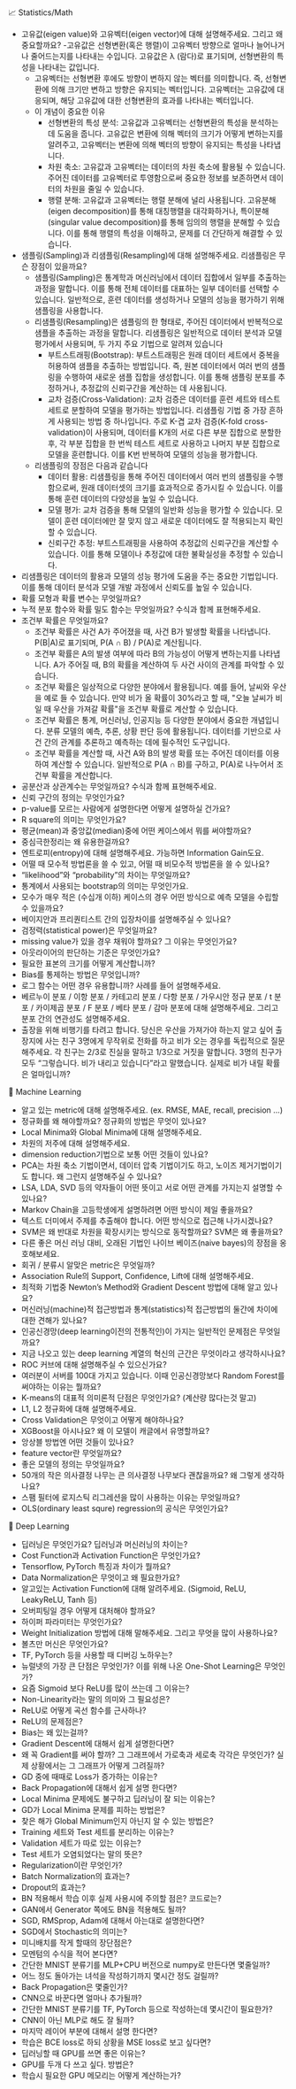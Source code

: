📈 Statistics/Math
- 고유값(eigen value)와 고유벡터(eigen vector)에 대해 설명해주세요. 그리고 왜 중요할까요?
    -고유값은 선형변환(혹은 행렬)이 고유벡터 방향으로 얼마나 늘어나거나 줄어드는지를 나타내는 수입니다. 고유값은 λ (람다)로 표기되며, 선형변환의 특성을 나타내는 값입니다.
    - 고유벡터는 선형변환 후에도 방향이 변하지 않는 벡터를 의미합니다. 즉, 선형변환에 의해 크기만 변하고 방향은 유지되는 벡터입니다. 고유벡터는 고유값에 대응되며, 해당 고유값에 대한 선형변환의 효과를 나타내는 벡터입니다.
    - 이 개념이 중요한 이유
        - 선형변환의 특성 분석: 고유값과 고유벡터는 선형변환의 특성을 분석하는 데 도움을 줍니다. 고유값은 변환에 의해 벡터의 크기가 어떻게 변하는지를 알려주고, 고유벡터는 변환에 의해 벡터의 방향이 유지되는 특성을 나타냅니다.
        - 차원 축소: 고유값과 고유벡터는 데이터의 차원 축소에 활용될 수 있습니다. 주어진 데이터를 고유벡터로 투영함으로써 중요한 정보를 보존하면서 데이터의 차원을 줄일 수 있습니다.
        - 행렬 분해: 고유값과 고유벡터는 행렬 분해에 널리 사용됩니다. 고유분해(eigen decomposition)를 통해 대칭행렬을 대각화하거나, 특이분해(singular value decomposition)를 통해 임의의 행렬을 분해할 수 있습니다. 이를 통해 행렬의 특성을 이해하고, 문제를 더 간단하게 해결할 수 있습니다.
- 샘플링(Sampling)과 리샘플링(Resampling)에 대해 설명해주세요. 리샘플링은 무슨 장점이 있을까요?
    - 샘플링(Sampling)은 통계학과 머신러닝에서 데이터 집합에서 일부를 추출하는 과정을 말합니다. 이를 통해 전체 데이터를 대표하는 일부 데이터를 선택할 수 있습니다. 일반적으로, 훈련 데이터를 생성하거나 모델의 성능을 평가하기 위해 샘플링을 사용합니다.
    - 리샘플링(Resampling)은 샘플링의 한 형태로, 주어진 데이터에서 반복적으로 샘플을 추출하는 과정을 말합니다. 리샘플링은 일반적으로 데이터 분석과 모델 평가에서 사용되며, 두 가지 주요 기법으로 알려져 있습니다
        - 부트스트래핑(Bootstrap): 부트스트래핑은 원래 데이터 세트에서 중복을 허용하여 샘플을 추출하는 방법입니다. 즉, 원본 데이터에서 여러 번의 샘플링을 수행하여 새로운 샘플 집합을 생성합니다. 이를 통해 샘플링 분포를 추정하거나, 추정값의 신뢰구간을 계산하는 데 사용됩니다.
        - 교차 검증(Cross-Validation): 교차 검증은 데이터를 훈련 세트와 테스트 세트로 분할하여 모델을 평가하는 방법입니다. 리샘플링 기법 중 가장 흔하게 사용되는 방법 중 하나입니다. 주로 K-겹 교차 검증(K-fold cross-validation)이 사용되며, 데이터를 K개의 서로 다른 부분 집합으로 분할한 후, 각 부분 집합을 한 번씩 테스트 세트로 사용하고 나머지 부분 집합으로 모델을 훈련합니다. 이를 K번 반복하여 모델의 성능을 평가합니다.
    - 리샘플링의 장점은 다음과 같습니다
        - 데이터 활용: 리샘플링을 통해 주어진 데이터에서 여러 번의 샘플링을 수행함으로써, 원래 데이터셋의 크기를 효과적으로 증가시킬 수 있습니다. 이를 통해 훈련 데이터의 다양성을 높일 수 있습니다.
        - 모델 평가: 교차 검증을 통해 모델의 일반화 성능을 평가할 수 있습니다. 모델이 훈련 데이터에만 잘 맞지 않고 새로운 데이터에도 잘 적용되는지 확인할 수 있습니다.
        - 신뢰구간 추정: 부트스트래핑을 사용하여 추정값의 신뢰구간을 계산할 수 있습니다. 이를 통해 모델이나 추정값에 대한 불확실성을 추정할 수 있습니다.
- 리샘플링은 데이터의 활용과 모델의 성능 평가에 도움을 주는 중요한 기법입니다. 이를 통해 데이터 분석과 모델 개발 과정에서 신뢰도를 높일 수 있습니다.
- 확률 모형과 확률 변수는 무엇일까요?
- 누적 분포 함수와 확률 밀도 함수는 무엇일까요? 수식과 함께 표현해주세요.
- 조건부 확률은 무엇일까요?
    - 조건부 확률은 사건 A가 주어졌을 때, 사건 B가 발생할 확률을 나타냅니다. P(B|A)로 표기되며, P(A ∩ B) / P(A)로 계산됩니다.
    - 조건부 확률은 A의 발생 여부에 따라 B의 가능성이 어떻게 변하는지를 나타냅니다. A가 주어질 때, B의 확률을 계산하여 두 사건 사이의 관계를 파악할 수 있습니다.
    - 조건부 확률은 일상적으로 다양한 분야에서 활용됩니다. 예를 들어, 날씨와 우산을 예로 들 수 있습니다. 만약 비가 올 확률이 30%라고 할 때, "오늘 날씨가 비일 때 우산을 가져갈 확률"을 조건부 확률로 계산할 수 있습니다.
    - 조건부 확률은 통계, 머신러닝, 인공지능 등 다양한 분야에서 중요한 개념입니다. 분류 모델의 예측, 추론, 상황 판단 등에 활용됩니다. 데이터를 기반으로 사건 간의 관계를 추론하고 예측하는 데에 필수적인 도구입니다.
    - 조건부 확률을 계산할 때, 사건 A와 B의 발생 확률 또는 주어진 데이터를 이용하여 계산할 수 있습니다. 일반적으로 P(A ∩ B)를 구하고, P(A)로 나누어서 조건부 확률을 계산합니다.
- 공분산과 상관계수는 무엇일까요? 수식과 함께 표현해주세요.
- 신뢰 구간의 정의는 무엇인가요?
- p-value를 모르는 사람에게 설명한다면 어떻게 설명하실 건가요?
- R square의 의미는 무엇인가요?
- 평균(mean)과 중앙값(median)중에 어떤 케이스에서 뭐를 써야할까요?
- 중심극한정리는 왜 유용한걸까요?
- 엔트로피(entropy)에 대해 설명해주세요. 가능하면 Information Gain도요.
- 어떨 때 모수적 방법론을 쓸 수 있고, 어떨 때 비모수적 방법론을 쓸 수 있나요?
- “likelihood”와 “probability”의 차이는 무엇일까요?
- 통계에서 사용되는 bootstrap의 의미는 무엇인가요.
- 모수가 매우 적은 (수십개 이하) 케이스의 경우 어떤 방식으로 예측 모델을 수립할 수 있을까요?
- 베이지안과 프리퀀티스트 간의 입장차이를 설명해주실 수 있나요?
- 검정력(statistical power)은 무엇일까요?
- missing value가 있을 경우 채워야 할까요? 그 이유는 무엇인가요?
- 아웃라이어의 판단하는 기준은 무엇인가요?
- 필요한 표본의 크기를 어떻게 계산합니까?
- Bias를 통제하는 방법은 무엇입니까?
- 로그 함수는 어떤 경우 유용합니까? 사례를 들어 설명해주세요.
- 베르누이 분포 / 이항 분포 / 카테고리 분포 / 다항 분포 / 가우시안 정규 분포 / t 분포 / 카이제곱 분포 / F 분포 / 베타 분포 / 감마 분포에 대해 설명해주세요. 그리고 분포 간의 연관성도 설명해주세요.
- 출장을 위해 비행기를 타려고 합니다. 당신은 우산을 가져가야 하는지 알고 싶어 출장지에 사는 친구 3명에게 무작위로 전화를 하고 비가 오는 경우를 독립적으로 질문해주세요. 각 친구는 2/3로 진실을 말하고 1/3으로 거짓을 말합니다. 3명의 친구가 모두 “그렇습니다. 비가 내리고 있습니다”라고 말했습니다. 실제로 비가 내릴 확률은 얼마입니까?

🤖 Machine Learning
- 알고 있는 metric에 대해 설명해주세요. (ex. RMSE, MAE, recall, precision ...)
- 정규화를 왜 해야할까요? 정규화의 방법은 무엇이 있나요?
- Local Minima와 Global Minima에 대해 설명해주세요.
- 차원의 저주에 대해 설명해주세요.
- dimension reduction기법으로 보통 어떤 것들이 있나요?
- PCA는 차원 축소 기법이면서, 데이터 압축 기법이기도 하고, 노이즈 제거기법이기도 합니다. 왜 그런지 설명해주실 수 있나요?
- LSA, LDA, SVD 등의 약자들이 어떤 뜻이고 서로 어떤 관계를 가지는지 설명할 수 있나요?
- Markov Chain을 고등학생에게 설명하려면 어떤 방식이 제일 좋을까요?
- 텍스트 더미에서 주제를 추출해야 합니다. 어떤 방식으로 접근해 나가시겠나요?
- SVM은 왜 반대로 차원을 확장시키는 방식으로 동작할까요? SVM은 왜 좋을까요?
- 다른 좋은 머신 러닝 대비, 오래된 기법인 나이브 베이즈(naive bayes)의 장점을 옹호해보세요.
- 회귀 / 분류시 알맞은 metric은 무엇일까?
- Association Rule의 Support, Confidence, Lift에 대해 설명해주세요.
- 최적화 기법중 Newton’s Method와 Gradient Descent 방법에 대해 알고 있나요?
- 머신러닝(machine)적 접근방법과 통계(statistics)적 접근방법의 둘간에 차이에 대한 견해가 있나요?
- 인공신경망(deep learning이전의 전통적인)이 가지는 일반적인 문제점은 무엇일까요?
- 지금 나오고 있는 deep learning 계열의 혁신의 근간은 무엇이라고 생각하시나요?
- ROC 커브에 대해 설명해주실 수 있으신가요?
- 여러분이 서버를 100대 가지고 있습니다. 이때 인공신경망보다 Random Forest를 써야하는 이유는 뭘까요?
- K-means의 대표적 의미론적 단점은 무엇인가요? (계산량 많다는것 말고)
- L1, L2 정규화에 대해 설명해주세요.
- Cross Validation은 무엇이고 어떻게 해야하나요?
- XGBoost을 아시나요? 왜 이 모델이 캐글에서 유명할까요?
- 앙상블 방법엔 어떤 것들이 있나요?
- feature vector란 무엇일까요?
- 좋은 모델의 정의는 무엇일까요?
- 50개의 작은 의사결정 나무는 큰 의사결정 나무보다 괜찮을까요? 왜 그렇게 생각하나요?
- 스팸 필터에 로지스틱 리그레션을 많이 사용하는 이유는 무엇일까요?
- OLS(ordinary least squre) regression의 공식은 무엇인가요?


🧠 Deep Learning
- 딥러닝은 무엇인가요? 딥러닝과 머신러닝의 차이는?
- Cost Function과 Activation Function은 무엇인가요?
- Tensorflow, PyTorch 특징과 차이가 뭘까요?
- Data Normalization은 무엇이고 왜 필요한가요?
- 알고있는 Activation Function에 대해 알려주세요. (Sigmoid, ReLU, LeakyReLU, Tanh 등)
- 오버피팅일 경우 어떻게 대처해야 할까요?
- 하이퍼 파라미터는 무엇인가요?
- Weight Initialization 방법에 대해 말해주세요. 그리고 무엇을 많이 사용하나요?
- 볼츠만 머신은 무엇인가요?
- TF, PyTorch 등을 사용할 때 디버깅 노하우는?
- 뉴럴넷의 가장 큰 단점은 무엇인가? 이를 위해 나온 One-Shot Learning은 무엇인가?
- 요즘 Sigmoid 보다 ReLU를 많이 쓰는데 그 이유는?
- Non-Linearity라는 말의 의미와 그 필요성은?
- ReLU로 어떻게 곡선 함수를 근사하나?
- ReLU의 문제점은?
- Bias는 왜 있는걸까?
- Gradient Descent에 대해서 쉽게 설명한다면?
- 왜 꼭 Gradient를 써야 할까? 그 그래프에서 가로축과 세로축 각각은 무엇인가? 실제 상황에서는 그 그래프가 어떻게 그려질까?
- GD 중에 때때로 Loss가 증가하는 이유는?
- Back Propagation에 대해서 쉽게 설명 한다면?
- Local Minima 문제에도 불구하고 딥러닝이 잘 되는 이유는?
- GD가 Local Minima 문제를 피하는 방법은?
- 찾은 해가 Global Minimum인지 아닌지 알 수 있는 방법은?
- Training 세트와 Test 세트를 분리하는 이유는?
- Validation 세트가 따로 있는 이유는?
- Test 세트가 오염되었다는 말의 뜻은?
- Regularization이란 무엇인가?
- Batch Normalization의 효과는?
- Dropout의 효과는?
- BN 적용해서 학습 이후 실제 사용시에 주의할 점은? 코드로는?
- GAN에서 Generator 쪽에도 BN을 적용해도 될까?
- SGD, RMSprop, Adam에 대해서 아는대로 설명한다면?
- SGD에서 Stochastic의 의미는?
- 미니배치를 작게 할때의 장단점은?
- 모멘텀의 수식을 적어 본다면?
- 간단한 MNIST 분류기를 MLP+CPU 버전으로 numpy로 만든다면 몇줄일까?
- 어느 정도 돌아가는 녀석을 작성하기까지 몇시간 정도 걸릴까?
- Back Propagation은 몇줄인가?
- CNN으로 바꾼다면 얼마나 추가될까?
- 간단한 MNIST 분류기를 TF, PyTorch 등으로 작성하는데 몇시간이 필요한가?
- CNN이 아닌 MLP로 해도 잘 될까?
- 마지막 레이어 부분에 대해서 설명 한다면?
- 학습은 BCE loss로 하되 상황을 MSE loss로 보고 싶다면?
- 딥러닝할 때 GPU를 쓰면 좋은 이유는?
- GPU를 두개 다 쓰고 싶다. 방법은?
- 학습시 필요한 GPU 메모리는 어떻게 계산하는가?
